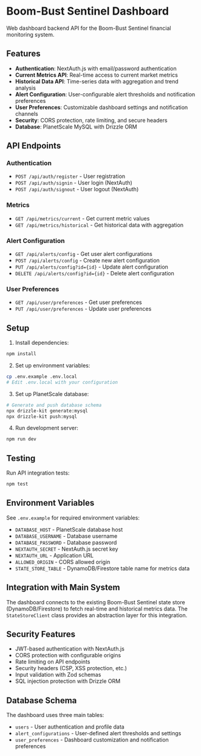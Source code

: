 # Boom-Bust Sentinel Dashboard

Web dashboard backend API for the Boom-Bust Sentinel financial monitoring system.

## Features

- **Authentication**: NextAuth.js with email/password authentication
- **Current Metrics API**: Real-time access to current market metrics
- **Historical Data API**: Time-series data with aggregation and trend analysis
- **Alert Configuration**: User-configurable alert thresholds and notification preferences
- **User Preferences**: Customizable dashboard settings and notification channels
- **Security**: CORS protection, rate limiting, and secure headers
- **Database**: PlanetScale MySQL with Drizzle ORM

## API Endpoints

### Authentication
- `POST /api/auth/register` - User registration
- `POST /api/auth/signin` - User login (NextAuth)
- `POST /api/auth/signout` - User logout (NextAuth)

### Metrics
- `GET /api/metrics/current` - Get current metric values
- `GET /api/metrics/historical` - Get historical data with aggregation

### Alert Configuration
- `GET /api/alerts/config` - Get user alert configurations
- `POST /api/alerts/config` - Create new alert configuration
- `PUT /api/alerts/config?id={id}` - Update alert configuration
- `DELETE /api/alerts/config?id={id}` - Delete alert configuration

### User Preferences
- `GET /api/user/preferences` - Get user preferences
- `PUT /api/user/preferences` - Update user preferences

## Setup

1. Install dependencies:
```bash
npm install
```

2. Set up environment variables:
```bash
cp .env.example .env.local
# Edit .env.local with your configuration
```

3. Set up PlanetScale database:
```bash
# Generate and push database schema
npx drizzle-kit generate:mysql
npx drizzle-kit push:mysql
```

4. Run development server:
```bash
npm run dev
```

## Testing

Run API integration tests:
```bash
npm test
```

## Environment Variables

See `.env.example` for required environment variables:

- `DATABASE_HOST` - PlanetScale database host
- `DATABASE_USERNAME` - Database username
- `DATABASE_PASSWORD` - Database password
- `NEXTAUTH_SECRET` - NextAuth.js secret key
- `NEXTAUTH_URL` - Application URL
- `ALLOWED_ORIGIN` - CORS allowed origin
- `STATE_STORE_TABLE` - DynamoDB/Firestore table name for metrics data

## Integration with Main System

The dashboard connects to the existing Boom-Bust Sentinel state store (DynamoDB/Firestore) to fetch real-time and historical metrics data. The `StateStoreClient` class provides an abstraction layer for this integration.

## Security Features

- JWT-based authentication with NextAuth.js
- CORS protection with configurable origins
- Rate limiting on API endpoints
- Security headers (CSP, XSS protection, etc.)
- Input validation with Zod schemas
- SQL injection protection with Drizzle ORM

## Database Schema

The dashboard uses three main tables:
- `users` - User authentication and profile data
- `alert_configurations` - User-defined alert thresholds and settings
- `user_preferences` - Dashboard customization and notification preferences